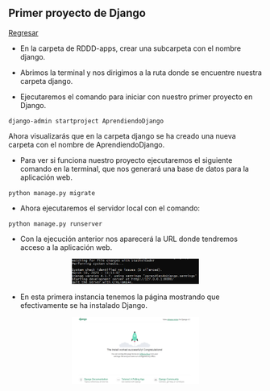 ## Primer proyecto de Django

[Regresar](/CodingBootcampsESPOL-RDDW/)

+ En la carpeta de RDDD-apps, crear una subcarpeta con el nombre django.

+ Abrimos la terminal y nos dirigimos a la ruta donde se encuentre nuestra carpeta django. 

+ Ejecutaremos el comando para iniciar con nuestro primer proyecto en Django. 

```
django-admin startproject AprendiendoDjango
```
Ahora visualizarás que en la carpeta django se ha creado una nueva carpeta con el nombre de AprendiendoDjango. 

+ Para ver si funciona nuestro proyecto ejecutaremos el siguiente comando en la terminal, que nos generará una base de datos para la aplicación web.  

```
python manage.py migrate
```

+ Ahora ejecutaremos el servidor local con el comando:

```
python manage.py runserver
```
+ Con la ejecución anterior nos aparecerá la URL donde tendremos acceso a la aplicación web. 

<p align="center">
<img src="./imagenes/runserver.png"  alt="Banner NPM" width="50%"/>
</p>

+ En esta primera instancia tenemos la página mostrando que efectivamente se ha instalado Django.

<p align="center">
<img src="./imagenes/django.png"  alt="Banner NPM" width="50%"/>
</p>